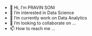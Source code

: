 - 👋 Hi, I’m PRAVIN SONI
- 👀 I’m interested in Data Science
- 🌱 I’m currently work on Data Analytics
- 💞️ I’m looking to collaborate on ...
- 📫 How to reach me ...

<!---
PRAVINSONI13/PRAVINSONI13 is a ✨ special ✨ repository because its `README.md` (this file) appears on your GitHub profile.
You can click the Preview link to take a look at your changes.
--->
